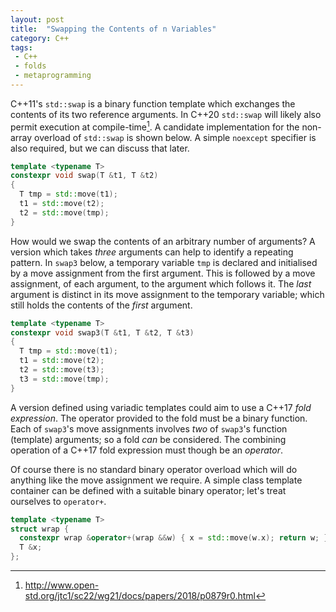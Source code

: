 ```yaml
---
layout: post
title:  "Swapping the Contents of n Variables"
category: C++ 
tags:
 - C++
 - folds
 - metaprogramming
---
```


C++11's `std::swap` is a binary function template which exchanges the contents of its two reference arguments. In C++20 `std::swap` will likely also permit execution at compile-time[^1]. A candidate implementation for the non-array overload of `std::swap` is shown below. A simple `noexcept` specifier is also required, but we can discuss that later.

```cpp
template <typename T>
constexpr void swap(T &t1, T &t2)
{
  T tmp = std::move(t1);
  t1 = std::move(t2);
  t2 = std::move(tmp);
}
```

How would we swap the contents of an arbitrary number of arguments? A version which takes *three* arguments can help to identify a repeating pattern. In `swap3` below, a temporary variable `tmp` is declared and initialised by a move assignment from the first argument. This is followed by a move assignment, of each argument, to the argument which follows it. The *last* argument is distinct in its move assignment to the temporary variable; which still holds the contents of the *first* argument.

```cpp
template <typename T>
constexpr void swap3(T &t1, T &t2, T &t3)
{
  T tmp = std::move(t1);
  t1 = std::move(t2);
  t2 = std::move(t3);
  t3 = std::move(tmp);
}
```

A version defined using variadic templates could aim to use a C++17 *fold expression*. The operator provided to the fold must be a binary function. Each of `swap3`'s move assignments involves *two* of `swap3`'s function (template) arguments; so a fold *can* be considered. The combining operation of a C++17 fold expression must though be an *operator*.

Of course there is no standard binary operator overload which will do anything like the move assignment we require. A simple class template container can be defined with a suitable binary operator; let's treat ourselves to `operator+`.

```cpp
template <typename T>
struct wrap {
  constexpr wrap &operator+(wrap &&w) { x = std::move(w.x); return w; }
  T &x;
};
```

[^1]: http://www.open-std.org/jtc1/sc22/wg21/docs/papers/2018/p0879r0.html
